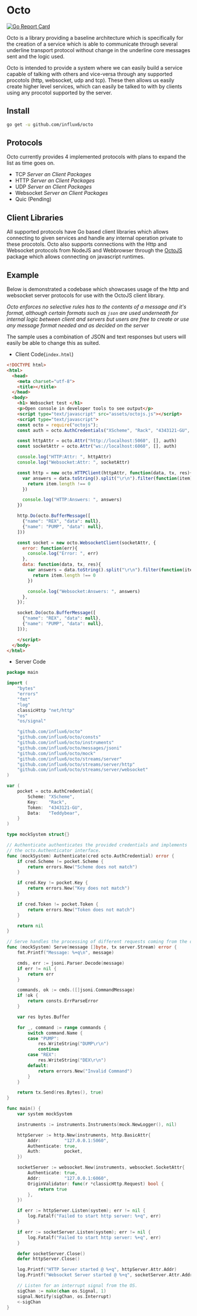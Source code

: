 Octo
====

[![Go Report Card](https://goreportcard.com/badge/github.com/influx6/octo)](https://goreportcard.com/report/github.com/influx6/octo)

Octo is a library providing a baseline architecture which is specifically for the creation of a service which is able to communicate through several underline transport protocol without change in the underline core messages sent and the logic used.

Octo is intended to provide a system where we can easily build a service capable of talking with others and vice-versa through any supported procotols (http, websocket, udp and tcp). These then allows us easily create higher level services, which can easily be talked to with by clients using any procotol supported by the server.

Install
-------

```bash
go get -u github.com/influx6/octo
```

Protocols
---------

Octo currently provides 4 implemented protocols with plans to expand the list as time goes on.

-	TCP *Server an Client Packages*
-	HTTP *Server an Client Packages*
-	UDP *Server an Client Packages*
-	Websocket *Server an Client Packages*
-	Quic (Pending)

Client Libraries
----------------

All supported protocols have Go based client libraries which allows connecting to given services and handle any internal operation private to these procotols. Octo also supports connections with the Http and Websocket protocols from NodeJS and Webbrowser through the [OctoJS](./octojs) package which allows connecting on javascript runtimes.

Example
-------

Below is demonstrated a codebase which showcases usage of the http and websocket server protocols for use with the OctoJS client library.

*Octo enforces no selective rules has to the contents of a message and it's format, although certain formats such as `json` are used underneath for internal logic between client and servers but users are free to create or use any message format needed and as decided on the server*

The sample uses a combination of JSON and text responses but users will easily be able to change this as suited.

-	Client Code(`index.html`\)

```html
<!DOCTYPE html>
<html>
  <head>
    <meta charset="utf-8">
    <title></title>
  </head>
  <body>
    <h1> Websocket test </h1>
    <p>Open console in developer tools to see output</p>
    <script type="text/javascript" src="assets/octojs.js"></script>
    <script type="text/javascript">
    const octo = require("octojs");
    const auth = octo.AuthCredentials("XScheme", "Rack", "4343121-GU", "Teddybear")

    const httpAttr = octo.Attr("http://localhost:5060", [], auth)
    const socketAttr = octo.Attr("ws://localhost:6060", [], auth)

    console.log("HTTP:Attr: ", httpAttr)
    console.log("Websocket:Attr: ", socketAttr)

    const http = new octo.HTTPClient(httpAttr, function(data, tx, res){
      var answers = data.toString().split("\r\n").filter(function(item){
        return item.length !== 0
      })

      console.log("HTTP:Answers: ", answers)
    })

    http.Do(octo.BufferMessage([
      {"name": "REX", "data": null},
      {"name": "PUMP", "data": null},
    ]))

    const socket = new octo.WebsocketClient(socketAttr, {
      error: function(err){
        console.log("Error: ", err)
      },
      data: function(data, tx, res){
        var answers = data.toString().split("\r\n").filter(function(item){
          return item.length !== 0
        })

        console.log("Websocket:Answers: ", answers)
      },
    });

    socket.Do(octo.BufferMessage([
      {"name": "REX", "data": null},
      {"name": "PUMP", "data": null},
    ]));

    </script>
  </body>
</html>

```

-	Server Code

```go
package main

import (
	"bytes"
	"errors"
	"fmt"
	"log"
	classicHttp "net/http"
	"os"
	"os/signal"

	"github.com/influx6/octo"
	"github.com/influx6/octo/consts"
	"github.com/influx6/octo/instruments"
	"github.com/influx6/octo/messages/jsoni"
	"github.com/influx6/octo/mock"
	"github.com/influx6/octo/streams/server"
	"github.com/influx6/octo/streams/server/http"
	"github.com/influx6/octo/streams/server/websocket"
)

var (
	pocket = octo.AuthCredential{
		Scheme: "XScheme",
		Key:    "Rack",
		Token:  "4343121-GU",
		Data:   "Teddybear",
	}
)

type mockSystem struct{}

// Authenticate authenticates the provided credentials and implements
// the octo.Authenticator interface.
func (mockSystem) Authenticate(cred octo.AuthCredential) error {
	if cred.Scheme != pocket.Scheme {
		return errors.New("Scheme does not match")
	}

	if cred.Key != pocket.Key {
		return errors.New("Key does not match")
	}

	if cred.Token != pocket.Token {
		return errors.New("Token does not match")
	}

	return nil
}

// Serve handles the processing of different requests coming from the outside.
func (mockSystem) Serve(message []byte, tx server.Stream) error {
	fmt.Printf("Message: %+q\n", message)

	cmds, err := jsoni.Parser.Decode(message)
	if err != nil {
		return err
	}

	commands, ok := cmds.([]jsoni.CommandMessage)
	if !ok {
		return consts.ErrParseError
	}

	var res bytes.Buffer

	for _, command := range commands {
		switch command.Name {
		case "PUMP":
			res.WriteString("DUMP\r\n")
			continue
		case "REX":
			res.WriteString("DEX\r\n")
		default:
			return errors.New("Invalid Command")
		}
	}

	return tx.Send(res.Bytes(), true)
}

func main() {
	var system mockSystem

	instruments := instruments.Instruments(mock.NewLogger(), nil)

	httpServer := http.New(instruments, http.BasicAttr{
		Addr:         "127.0.0.1:5060",
		Authenticate: true,
		Auth:         pocket,
	})

	socketServer := websocket.New(instruments, websocket.SocketAttr{
		Authenticate: true,
		Addr:         "127.0.0.1:6060",
		OriginValidator: func(r *classicHttp.Request) bool {
			return true
		},
	})

	if err := httpServer.Listen(system); err != nil {
		log.Fatalf("Failed to start http server: %+q", err)
	}

	if err := socketServer.Listen(system); err != nil {
		log.Fatalf("Failed to start http server: %+q", err)
	}

	defer socketServer.Close()
	defer httpServer.Close()

	log.Printf("HTTP Server started @ %+q", httpServer.Attr.Addr)
	log.Printf("Websocket Server started @ %+q", socketServer.Attr.Addr)

	// Listen for an interrupt signal from the OS.
	sigChan := make(chan os.Signal, 1)
	signal.Notify(sigChan, os.Interrupt)
	<-sigChan
}
```
